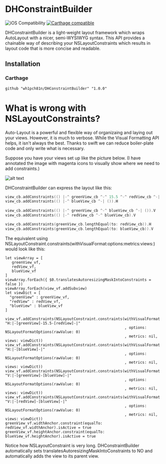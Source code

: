 # DHConstraintBuilder 
![iOS Compatibility](https://img.shields.io/badge/iOS%20-8%2B-green.svg)
[![Carthage compatible](https://img.shields.io/badge/Carthage-compatible-4BC51D.svg?style=flat)](https://github.com/Carthage/Carthage)

DHConstraintBuilder is a light-weight layout framework which wraps AutoLayout with a nicer, semi-WYSIWYG syntax.  This API provides a chainable way of describing your NSLayoutConstraints which results in layout code that is more concise and readable.

## Installation 

### Carthage
```
github "wh1pch81n/DHConstraintBuilder" "1.0.0"
```

# What is wrong with NSLayoutConstraints?

Auto-Layout is a powerful and flexible way of organizaing and laying out your views.  However, it is much to verbose.  While the Visual Formatting API helps, it isn't always the best.  Thanks to swift we can reduce boiler-plate code and only write what is necessary.

Suppose you have your views set up like the picture below. (I have annotated the image with magenta icons to visually show where we need to add constraints.)

![alt text](https://github.com/wh1pch81n/DHConstraintBuilder/blob/master/ViewExample.png)

DHConstraintBuilder can express the layout like this:
```swift
view_cb.addConstraints(() |-^ greenView_cb ^-^ 15.5 ^-^ redView_cb ^-| ()).H
view_cb.addConstraints(() |-^ blueView_cb ^-| ()).H
		
view_cb.addConstraints(() |-^ greenView_cb ^-^ blueView_cb ^-| ()).V
view_cb.addConstraints(() |-^ redView_cb ^-^ blueView_cb).V

view_cb.addConstraints(greenView_cb.lengthEqual(to: redView_cb)).H
view_cb.addConstraints(greenView_cb.lengthEqual(to: blueView_cb)).V
```

The equivalent using NSLayoutConstraint.constraints(withVisualFormat:options:metrics:views:) would look like this:

```
let viewArray = [
   greenView_vf,
   redView_vf,
   blueView_vf
]
viewArray.forEach({ $0.translatesAutoresizingMaskIntoConstraints = false })
viewArray.forEach(view_vf.addSubview)
let viewDict = [
  "greenView" : greenView_vf,
  "redView" : redView_vf,
  "blueView" : blueView_vf
]

view_vf.addConstraints(NSLayoutConstraint.constraints(withVisualFormat: "H:|-[greenView]-15.5-[redView]-|"
                                                      , options: NSLayoutFormatOptions(rawValue: 0)
                                                      , metrics: nil, views: viewDict))
view_vf.addConstraints(NSLayoutConstraint.constraints(withVisualFormat: "H:|-[blueView]-|"
                                                      , options: NSLayoutFormatOptions(rawValue: 0)
                                                      , metrics: nil, views: viewDict))
view_vf.addConstraints(NSLayoutConstraint.constraints(withVisualFormat: "V:|-[greenView]-[blueView]-|"
                                                      , options: NSLayoutFormatOptions(rawValue: 0)
                                                      , metrics: nil, views: viewDict))
view_vf.addConstraints(NSLayoutConstraint.constraints(withVisualFormat: "V:|-[redView]-[blueView]-|"
                                                      , options: NSLayoutFormatOptions(rawValue: 0)
                                                      , metrics: nil, views: viewDict))
greenView_vf.widthAnchor.constraint(equalTo: redView_vf.widthAnchor).isActive = true	
greenView_vf.heightAnchor.constraint(equalTo: blueView_vf.heightAnchor).isActive = true
```

Notice how NSLayoutConstraint is very long.  DHConstraintBuilder automatically sets translatesAutoresizingMaskIntoConstraints to NO and automatically adds the view to its parent view.
